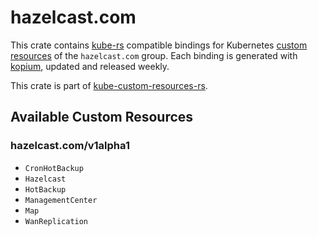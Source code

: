 <!--
SPDX-FileCopyrightText: The kube-custom-resources-rs Authors
SPDX-License-Identifier: 0BSD
 -->

# hazelcast.com

This crate contains [kube-rs](https://kube.rs/) compatible bindings for Kubernetes [custom resources](https://kubernetes.io/docs/tasks/extend-kubernetes/custom-resources/custom-resource-definitions/) of the `hazelcast.com` group. Each binding is generated with [kopium](https://github.com/kube-rs/kopium), updated and released weekly.

This crate is part of [kube-custom-resources-rs](https://github.com/metio/kube-custom-resources-rs).

## Available Custom Resources

### hazelcast.com/v1alpha1
- `CronHotBackup`
- `Hazelcast`
- `HotBackup`
- `ManagementCenter`
- `Map`
- `WanReplication`
